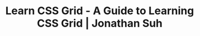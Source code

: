 ---
title: 'Learn CSS Grid - A Guide to Learning CSS Grid | Jonathan Suh'
url: https://learncssgrid.com/
image: 1669244169000.png
tags: ["code","web"]
description: 'undefined'
---